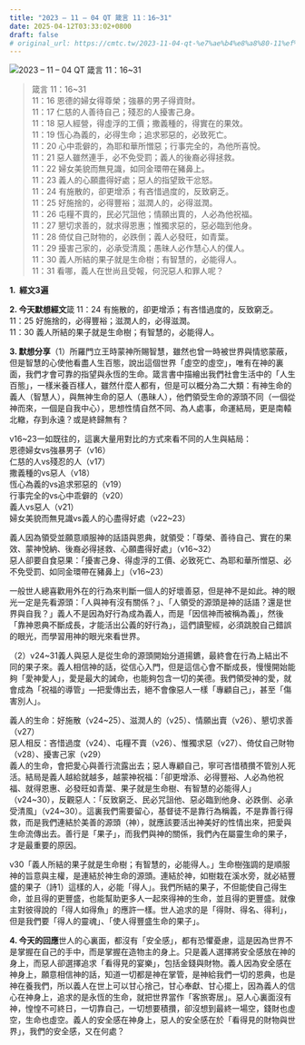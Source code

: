 ```yaml
---
title: "2023 – 11 – 04 QT 箴言 11：16~31"
date: 2025-04-12T03:33:02+0800
draft: false
# original_url: https://cmtc.tw/2023-11-04-qt-%e7%ae%b4%e8%a8%80-11%ef%bc%9a1631
---
```


![2023 – 11 – 04 QT 箴言 11：16~31](/images/qt.jpg  "2023 – 11 – 04 QT 箴言 11：16~31")

> 箴言 11：16~31  
> 11：16 恩德的婦女得尊榮；強暴的男子得資財。  
> 11：17 仁慈的人善待自己；殘忍的人擾害己身。  
> 11：18 惡人經營，得虛浮的工價；撒義種的，得實在的果效。  
> 11：19 恆心為義的，必得生命；追求邪惡的，必致死亡。  
> 11：20 心中乖僻的，為耶和華所憎惡；行事完全的，為他所喜悅。  
> 11：21 惡人雖然連手，必不免受罰；義人的後裔必得拯救。  
> 11：22 婦女美貌而無見識，如同金環帶在豬鼻上。  
> 11：23 義人的心願盡得好處；惡人的指望致干忿怒。  
> 11：24 有施散的，卻更增添；有吝惜過度的，反致窮乏。  
> 11：25 好施捨的，必得豐裕；滋潤人的，必得滋潤。  
> 11：26 屯糧不賣的，民必咒詛他；情願出賣的，人必為他祝福。  
> 11：27 懇切求善的，就求得恩惠；惟獨求惡的，惡必臨到他身。  
> 11：28 倚仗自己財物的，必跌倒；義人必發旺，如青葉。  
> 11：29 擾害己家的，必承受清風；愚昧人必作慧心人的僕人。  
> 11：30 義人所結的果子就是生命樹；有智慧的，必能得人。  
> 11：31 看哪，義人在世尚且受報，何況惡人和罪人呢？

**1.  經文3遍**

**2. 今天默想經文**箴 11：24 有施散的，卻更增添；有吝惜過度的，反致窮乏。  
11：25 好施捨的，必得豐裕；滋潤人的，必得滋潤。  
11：30 義人所結的果子就是生命樹；有智慧的，必能得人。

**3. 默想分享**（1）所羅門立王時蒙神所賜智慧，雖然也曾一時被世界與情慾蒙蔽，但是智慧的心使他看盡人生百態，說出這個世界「虛空的虛空」，唯有在神的裏面，我們才會可靠的指望與永恆的生命。箴言書中描繪出我們社會生活中的「人生百態」，一樣米養百樣人，雖然什麼人都有，但是可以概分為二大類：有神生命的義人（智慧人），與無神生命的惡人（愚昧人），他們領受生命的源頭不同（一個從神而來，一個是自我中心），思想性情自然不同、為人處事，命運結局，更是南轅北轍，存到永遠？或是終歸無有？

v16~23一如既往的，這裏大量用對比的方式來看不同的人生與結局：  
恩德婦女vs強暴男子（v16）  
仁慈的人vs殘忍的人（v17）  
撒義種的vs惡人（v18）  
恆心為義的vs追求邪惡的（v19）  
行事完全的vs心中乖僻的（v20）  
義人vs惡人（v21）  
婦女美貌而無見識vs義人的心盡得好處（v22~23）

義人因為領受並願意順服神的話語與恩典，就領受：「尊榮、善待自己、實在的果效、蒙神悅納、後裔必得拯救、心願盡得好處」（v16~32）  
惡人卻要自食惡果：「擾害己身、得虛浮的工價、必致死亡、為耶和華所憎惡、必不免受罰、如同金環帶在豬鼻上」（v16~23）

一般世人總喜歡用外在的行為來判斷一個人的好壞善惡，但是神不是如此。神的眼光一定是先看源頭：「人與神有沒有關係？」、「人領受的源頭是神的話語？還是世界與自我？」義人不是因為好行為成為義人，而是「因信神而被稱為義」，然後「靠神恩典不斷成長，才能活出公義的好行為」，這們讀聖經，必須跳脫自己錯誤的眼光，而學習用神的眼光來看世界。

（2）v24~31義人與惡人是從生命的源頭開始分道揚鑣，最終會在行為上結出不同的果子來。義人相信神的話，從信心入門，但是這信心會不斷成長，慢慢開始能夠「愛神愛人」，愛是最大的誡命，也能夠包含一切的美德。我們領受神的愛，就會成為「祝福的導管」—把愛傳出去，絕不會像惡人一樣「專顧自己」，甚至「傷害別人」。

義人的生命：好施散（v24~25）、滋潤人的（v25）、情願出賣（v26）、懇切求善（v27）  
惡人相反：吝惜過度（v24）、屯糧不賣（v26）、惟獨求惡（v27）、倚仗自己財物（v28）、擾害己家（v29）  
義人的生命，會把愛心與善行流露出去；惡人專顧自己，寧可吝惜積攢不管別人死活。結局是義人越給就越多，越蒙神祝福：「卻更增添、必得豐裕、人必為他祝福、就得恩惠、必發旺如青葉、果子就是生命樹、有智慧的必能得人」（v24~30），反觀惡人：「反致窮乏、民必咒詛他、惡必臨到他身、必跌倒、必承受清風」（v24~30）。這裏我們需要留心，基督徒不是靠行為稱義，不是靠善行得救，而是我們連結於美善的源頭（神），就應該要活出神美好的性情出來，把愛與生命流傳出去。善行是「果子」，而我們與神的關係，我們內在屬靈生命的果子，才是最重要的原因。

v30「義人所結的果子就是生命樹；有智慧的，必能得人。」生命樹強調的是順服神的旨意與主權，是連結於神生命的源頭。連結於神，如樹栽在溪水旁，就必結豐盛的果子（詩1）這樣的人，必能「得人」。我們所結的果子，不但能使自己得生命，並且得的更豐盛，也能幫助更多人一起來得神的生命，並且得的更豐盛。就像主對彼得說的「得人如得魚」的應許一樣。世人追求的是「得財、得名、得利」，但是我們要「得人的靈魂」、「使人得豐盛生命的果子」。

**4. 今天的回應**世人的心裏面，都沒有「安全感」，都有恐懼憂慮，這是因為世界不是掌握在自己的手中，而是掌握在造物主的身上。只是義人選擇將安全感放在神的身上，而惡人卻選擇追求「看得見的宴樂」，包括金錢與財物。義人因為安全感在神身上，願意相信神的話，知道一切都是神在掌管，是神給我們一切的恩典，也是神在養我們，所以義人在世上可以甘心捨己，甘心奉獻、甘心擺上，因為義人的信心在神身上，追求的是永恆的生命，就把世界當作「客旅寄居」。惡人心裏面沒有神，惶惶不可終日，一切靠自己，一切想要積攢，卻沒想到最終一場空，錢財也虛空，生命也虛空。義人的安全感在神身上，惡人的安全感在於「看得見的財物與世界」，我們的安全感，又在何處？